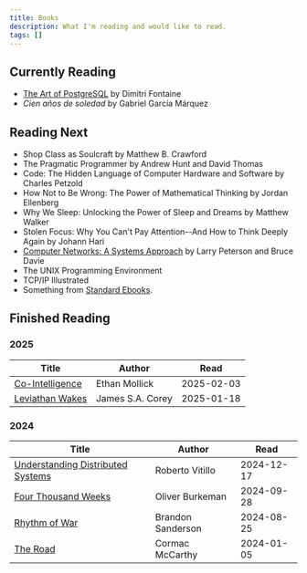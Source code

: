 ```yaml
---
title: Books
description: What I'm reading and would like to read.
tags: []
---
```


## Currently Reading

- [The Art of PostgreSQL](https://theartofpostgresql.com/) by Dimitri Fontaine
- _Cien años de soledad_ by Gabriel García Márquez

## Reading Next

- Shop Class as Soulcraft by Matthew B. Crawford
- The Pragmatic Programmer by Andrew Hunt and David Thomas
- Code: The Hidden Language of Computer Hardware and Software by Charles Petzold
- How Not to Be Wrong: The Power of Mathematical Thinking by Jordan Ellenberg
- Why We Sleep: Unlocking the Power of Sleep and Dreams by Matthew Walker
- Stolen Focus: Why You Can't Pay Attention--And How to Think Deeply Again by Johann Hari
- [Computer Networks: A Systems Approach](https://book.systemsapproach.org/) by Larry Peterson and Bruce Davie
- The UNIX Programming Environment
- TCP/IP Illustrated
- Something from [Standard Ebooks](https://standardebooks.org/).

## Finished Reading

### 2025

| Title                                                                            | Author           | Read       |
| -------------------------------------------------------------------------------- | ---------------- | ---------- |
| [Co-Intelligence](https://www.goodreads.com/book/show/198678736-co-intelligence) | Ethan Mollick    | 2025-02-03 |
| [Leviathan Wakes](https://www.goodreads.com/book/show/8855321-leviathan-wakes)   | James S.A. Corey | 2025-01-18 |

### 2024

| Title                                                                                   | Author            | Read       |
| --------------------------------------------------------------------------------------- | ----------------- | ---------- |
| [Understanding Distributed Systems](https://understandingdistributed.systems/)          | Roberto Vitillo   | 2024-12-17 |
| [Four Thousand Weeks](https://www.goodreads.com/book/show/54785515-four-thousand-weeks) | Oliver Burkeman   | 2024-09-28 |
| [Rhythm of War](https://www.goodreads.com/book/show/49021976-rhythm-of-war)             | Brandon Sanderson | 2024-08-25 |
| [The Road](https://www.goodreads.com/book/show/6288.The_Road)                           | Cormac McCarthy   | 2024-01-05 |
